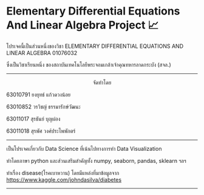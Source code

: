 # Elementary Differential Equations And Linear Algebra Project 📈

โปรเจคนี้เป็นส่วนหนึ่งของวิชา ELEMENTARY DIFFERENTIAL EQUATIONS AND LINEAR ALGEBRA 01076032

ซึ่งเป็นวิชาเรียนหนึ่ง ของสถาบันเทคโนโลยีพระจอมเกล้าเจ้าคุณทหารลาดกระบัง (สจล.)

------------------------------

<p align="center">
จัดทำโดย
</p>

63010791 ยงยุทธ์ แก้วดวงน้อย

63010852 วรวิชญ์ ธรรมารักษ์วัฒนะ

63011017 สุรธันย์ บุญผ่อง

63011018 สุรพัศ วงศ์ประไพพักตร์

------------------------------

เป็นโปรเจคเกี่ยวกับ Data Science ที่เน้นไปทางการทำ Data Visualization 

ทำโดยภาษา python และส่วนเสริมสำคัญทั้ง numpy, seaborn, pandas, sklearn ฯลฯ

ทำเรื่อง disease(โรคเบาหวาน) โดยมีแหล่งที่มาข้อมูลจาก https://www.kaggle.com/johndasilva/diabetes

------------------------------
